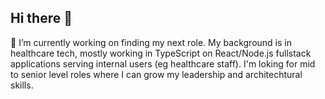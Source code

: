## Hi there 👋

<!--
**gingerrexayers/gingerrexayers** is a ✨ _special_ ✨ repository because its `README.md` (this file) appears on your GitHub profile.

Here are some ideas to get you started:

- 🔭 I’m currently working on ...
- 🌱 I’m currently learning ...
- 👯 I’m looking to collaborate on ...
- 🤔 I’m looking for help with ...
- 💬 Ask me about ...
- 📫 How to reach me: ...
- 😄 Pronouns: ...
- ⚡ Fun fact: ...
-->
🔭 I’m currently working on finding my next role. My background is in healthcare tech, mostly working in TypeScript on React/Node.js fullstack applications serving internal users (eg healthcare staff). I'm loking for mid to senior level roles where I can grow my leadership and architechtural skills.
